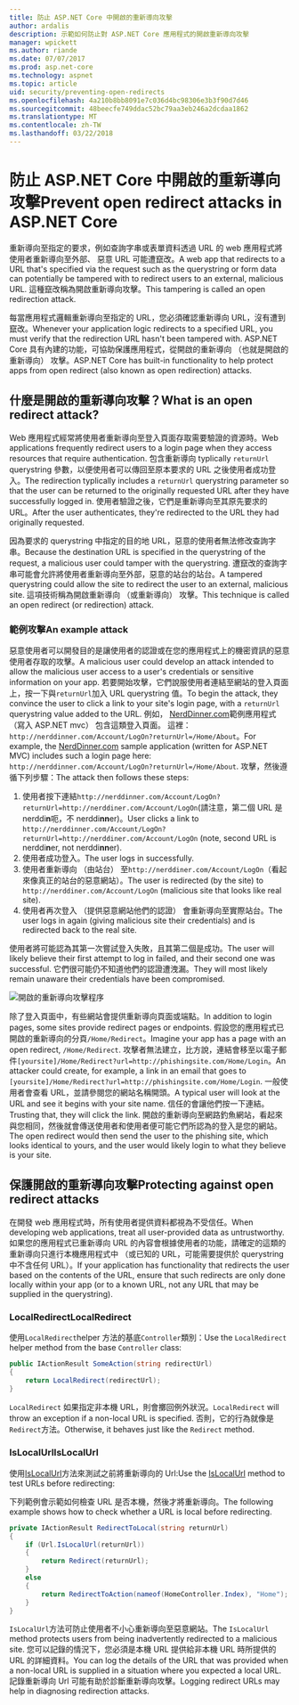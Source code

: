 ```yaml
---
title: 防止 ASP.NET Core 中開啟的重新導向攻擊
author: ardalis
description: 示範如何防止對 ASP.NET Core 應用程式的開啟重新導向攻擊
manager: wpickett
ms.author: riande
ms.date: 07/07/2017
ms.prod: asp.net-core
ms.technology: aspnet
ms.topic: article
uid: security/preventing-open-redirects
ms.openlocfilehash: 4a210b8bb8091e7c036d4bc98306e3b3f90d7d46
ms.sourcegitcommit: 48beecfe749ddac52bc79aa3eb246a2dcdaa1862
ms.translationtype: MT
ms.contentlocale: zh-TW
ms.lasthandoff: 03/22/2018
---
```

# <a name="prevent-open-redirect-attacks-in-aspnet-core"></a><span data-ttu-id="ab9ac-103">防止 ASP.NET Core 中開啟的重新導向攻擊</span><span class="sxs-lookup"><span data-stu-id="ab9ac-103">Prevent open redirect attacks in ASP.NET Core</span></span>

<span data-ttu-id="ab9ac-104">重新導向至指定的要求，例如查詢字串或表單資料透過 URL 的 web 應用程式將使用者重新導向至外部、 惡意 URL 可能遭竄改。</span><span class="sxs-lookup"><span data-stu-id="ab9ac-104">A web app that redirects to a URL that's specified via the request such as the querystring or form data can potentially be tampered with to redirect users to an external, malicious URL.</span></span> <span data-ttu-id="ab9ac-105">這種竄改稱為開啟重新導向攻擊。</span><span class="sxs-lookup"><span data-stu-id="ab9ac-105">This tampering is called an open redirection attack.</span></span>

<span data-ttu-id="ab9ac-106">每當應用程式邏輯重新導向至指定的 URL，您必須確認重新導向 URL，沒有遭到竄改。</span><span class="sxs-lookup"><span data-stu-id="ab9ac-106">Whenever your application logic redirects to a specified URL, you must verify that the redirection URL hasn't been tampered with.</span></span> <span data-ttu-id="ab9ac-107">ASP.NET Core 具有內建的功能，可協助保護應用程式，從開啟的重新導向 （也就是開啟的重新導向） 攻擊。</span><span class="sxs-lookup"><span data-stu-id="ab9ac-107">ASP.NET Core has built-in functionality to help protect apps from open redirect (also known as open redirection) attacks.</span></span>

## <a name="what-is-an-open-redirect-attack"></a><span data-ttu-id="ab9ac-108">什麼是開啟的重新導向攻擊？</span><span class="sxs-lookup"><span data-stu-id="ab9ac-108">What is an open redirect attack?</span></span>

<span data-ttu-id="ab9ac-109">Web 應用程式經常將使用者重新導向至登入頁面存取需要驗證的資源時。</span><span class="sxs-lookup"><span data-stu-id="ab9ac-109">Web applications frequently redirect users to a login page when they access resources that require authentication.</span></span> <span data-ttu-id="ab9ac-110">包含重新導向 typlically `returnUrl` querystring 參數，以便使用者可以傳回至原本要求的 URL 之後使用者成功登入。</span><span class="sxs-lookup"><span data-stu-id="ab9ac-110">The redirection typlically includes a `returnUrl` querystring parameter so that the user can be returned to the originally requested URL after they have successfully logged in.</span></span> <span data-ttu-id="ab9ac-111">使用者驗證之後，它們是重新導向至其原先要求的 URL。</span><span class="sxs-lookup"><span data-stu-id="ab9ac-111">After the user authenticates, they're redirected to the URL they had originally requested.</span></span>

<span data-ttu-id="ab9ac-112">因為要求的 querystring 中指定的目的地 URL，惡意的使用者無法修改查詢字串。</span><span class="sxs-lookup"><span data-stu-id="ab9ac-112">Because the destination URL is specified in the querystring of the request, a malicious user could tamper with the querystring.</span></span> <span data-ttu-id="ab9ac-113">遭竄改的查詢字串可能會允許將使用者重新導向至外部，惡意的站台的站台。</span><span class="sxs-lookup"><span data-stu-id="ab9ac-113">A tampered querystring could allow the site to redirect the user to an external, malicious site.</span></span> <span data-ttu-id="ab9ac-114">這項技術稱為開啟重新導向 （或重新導向） 攻擊。</span><span class="sxs-lookup"><span data-stu-id="ab9ac-114">This technique is called an open redirect (or redirection) attack.</span></span>

### <a name="an-example-attack"></a><span data-ttu-id="ab9ac-115">範例攻擊</span><span class="sxs-lookup"><span data-stu-id="ab9ac-115">An example attack</span></span>

<span data-ttu-id="ab9ac-116">惡意使用者可以開發目的是讓使用者的認證或在您的應用程式上的機密資訊的惡意使用者存取的攻擊。</span><span class="sxs-lookup"><span data-stu-id="ab9ac-116">A malicious user could develop an attack intended to allow the malicious user access to a user's credentials or sensitive information on your app.</span></span> <span data-ttu-id="ab9ac-117">若要開始攻擊，它們說服使用者連結至網站的登入頁面上，按一下與`returnUrl`加入 URL querystring 值。</span><span class="sxs-lookup"><span data-stu-id="ab9ac-117">To begin the attack, they convince the user to click a link to your site's login page, with a `returnUrl` querystring value added to the URL.</span></span> <span data-ttu-id="ab9ac-118">例如， [NerdDinner.com](http://nerddinner.com)範例應用程式 （寫入 ASP.NET mvc） 包含這類登入頁面。 這裡： ``http://nerddinner.com/Account/LogOn?returnUrl=/Home/About``。</span><span class="sxs-lookup"><span data-stu-id="ab9ac-118">For example, the [NerdDinner.com](http://nerddinner.com) sample application (written for ASP.NET MVC) includes such a login page here: ``http://nerddinner.com/Account/LogOn?returnUrl=/Home/About``.</span></span> <span data-ttu-id="ab9ac-119">攻擊，然後遵循下列步驟：</span><span class="sxs-lookup"><span data-stu-id="ab9ac-119">The attack then follows these steps:</span></span>

1. <span data-ttu-id="ab9ac-120">使用者按下連結``http://nerddinner.com/Account/LogOn?returnUrl=http://nerddiner.com/Account/LogOn``(請注意，第二個 URL 是 nerddi**n**呃，不 nerddi**nn**er)。</span><span class="sxs-lookup"><span data-stu-id="ab9ac-120">User clicks a link to ``http://nerddinner.com/Account/LogOn?returnUrl=http://nerddiner.com/Account/LogOn`` (note, second URL is nerddi**n**er, not nerddi**nn**er).</span></span>
2. <span data-ttu-id="ab9ac-121">使用者成功登入。</span><span class="sxs-lookup"><span data-stu-id="ab9ac-121">The user logs in successfully.</span></span>
3. <span data-ttu-id="ab9ac-122">使用者重新導向 （由站台） 至``http://nerddiner.com/Account/LogOn``（看起來像真正的站台的惡意網站）。</span><span class="sxs-lookup"><span data-stu-id="ab9ac-122">The user is redirected (by the site) to ``http://nerddiner.com/Account/LogOn`` (malicious site that looks like real site).</span></span>
4. <span data-ttu-id="ab9ac-123">使用者再次登入 （提供惡意網站他們的認證） 會重新導向至實際站台。</span><span class="sxs-lookup"><span data-stu-id="ab9ac-123">The user logs in again (giving malicious site their credentials) and is redirected back to the real site.</span></span>

<span data-ttu-id="ab9ac-124">使用者將可能認為其第一次嘗試登入失敗，且其第二個是成功。</span><span class="sxs-lookup"><span data-stu-id="ab9ac-124">The user will likely believe their first attempt to log in failed, and their second one was successful.</span></span> <span data-ttu-id="ab9ac-125">它們很可能仍不知道他們的認證遭洩漏。</span><span class="sxs-lookup"><span data-stu-id="ab9ac-125">They will most likely remain unaware their credentials have been compromised.</span></span>

![開啟的重新導向攻擊程序](preventing-open-redirects/_static/open-redirection-attack-process.png)

<span data-ttu-id="ab9ac-127">除了登入頁面中，有些網站會提供重新導向頁面或端點。</span><span class="sxs-lookup"><span data-stu-id="ab9ac-127">In addition to login pages, some sites provide redirect pages or endpoints.</span></span> <span data-ttu-id="ab9ac-128">假設您的應用程式已開啟的重新導向的分頁``/Home/Redirect``。</span><span class="sxs-lookup"><span data-stu-id="ab9ac-128">Imagine your app has a page with an open redirect, ``/Home/Redirect``.</span></span> <span data-ttu-id="ab9ac-129">攻擊者無法建立，比方說，連結會移至以電子郵件``[yoursite]/Home/Redirect?url=http://phishingsite.com/Home/Login``。</span><span class="sxs-lookup"><span data-stu-id="ab9ac-129">An attacker could create, for example, a link in an email that goes to ``[yoursite]/Home/Redirect?url=http://phishingsite.com/Home/Login``.</span></span> <span data-ttu-id="ab9ac-130">一般使用者會查看 URL，並請參閱您的網站名稱開頭。</span><span class="sxs-lookup"><span data-stu-id="ab9ac-130">A typical user will look at the URL and see it begins with your site name.</span></span> <span data-ttu-id="ab9ac-131">信任的會讓他們按一下連結。</span><span class="sxs-lookup"><span data-stu-id="ab9ac-131">Trusting that, they will click the link.</span></span> <span data-ttu-id="ab9ac-132">開啟的重新導向至網路釣魚網站，看起來與您相同，然後就會傳送使用者和使用者便可能它們所認為的登入是您的網站。</span><span class="sxs-lookup"><span data-stu-id="ab9ac-132">The open redirect would then send the user to the phishing site, which looks identical to yours, and the user would likely login to what they believe is your site.</span></span>

## <a name="protecting-against-open-redirect-attacks"></a><span data-ttu-id="ab9ac-133">保護開啟的重新導向攻擊</span><span class="sxs-lookup"><span data-stu-id="ab9ac-133">Protecting against open redirect attacks</span></span>

<span data-ttu-id="ab9ac-134">在開發 web 應用程式時，所有使用者提供資料都視為不受信任。</span><span class="sxs-lookup"><span data-stu-id="ab9ac-134">When developing web applications, treat all user-provided data as untrustworthy.</span></span> <span data-ttu-id="ab9ac-135">如果您的應用程式已重新導向 URL 的內容會根據使用者的功能，請確定的這類的重新導向只進行本機應用程式中 （或已知的 URL，可能需要提供於 querystring 中不含任何 URL）。</span><span class="sxs-lookup"><span data-stu-id="ab9ac-135">If your application has functionality that redirects the user based on the contents of the URL,  ensure that such redirects are only done locally within your app (or to a known URL, not any URL that may be supplied in the querystring).</span></span>

### <a name="localredirect"></a><span data-ttu-id="ab9ac-136">LocalRedirect</span><span class="sxs-lookup"><span data-stu-id="ab9ac-136">LocalRedirect</span></span>

<span data-ttu-id="ab9ac-137">使用``LocalRedirect``helper 方法的基底`Controller`類別：</span><span class="sxs-lookup"><span data-stu-id="ab9ac-137">Use the ``LocalRedirect`` helper method from the base `Controller` class:</span></span>

```csharp
public IActionResult SomeAction(string redirectUrl)
{
    return LocalRedirect(redirectUrl);
}
```

<span data-ttu-id="ab9ac-138">``LocalRedirect`` 如果指定非本機 URL，則會擲回例外狀況。</span><span class="sxs-lookup"><span data-stu-id="ab9ac-138">``LocalRedirect`` will throw an exception if a non-local URL is specified.</span></span> <span data-ttu-id="ab9ac-139">否則，它的行為就像是``Redirect``方法。</span><span class="sxs-lookup"><span data-stu-id="ab9ac-139">Otherwise, it behaves just like the ``Redirect`` method.</span></span>

### <a name="islocalurl"></a><span data-ttu-id="ab9ac-140">IsLocalUrl</span><span class="sxs-lookup"><span data-stu-id="ab9ac-140">IsLocalUrl</span></span>

<span data-ttu-id="ab9ac-141">使用[IsLocalUrl](/dotnet/api/Microsoft.AspNetCore.Mvc.IUrlHelper?view=aspnetcore-2.0#Microsoft_AspNetCore_Mvc_IUrlHelper_IsLocalUrl_System_String_)方法來測試之前將重新導向的 Url:</span><span class="sxs-lookup"><span data-stu-id="ab9ac-141">Use the [IsLocalUrl](/dotnet/api/Microsoft.AspNetCore.Mvc.IUrlHelper?view=aspnetcore-2.0#Microsoft_AspNetCore_Mvc_IUrlHelper_IsLocalUrl_System_String_) method to test URLs before redirecting:</span></span>

<span data-ttu-id="ab9ac-142">下列範例會示範如何檢查 URL 是否本機，然後才將重新導向。</span><span class="sxs-lookup"><span data-stu-id="ab9ac-142">The following example shows how to check whether a URL is local before redirecting.</span></span>

```csharp
private IActionResult RedirectToLocal(string returnUrl)
{
    if (Url.IsLocalUrl(returnUrl))
    {
        return Redirect(returnUrl);
    }
    else
    {
        return RedirectToAction(nameof(HomeController.Index), "Home");
    }
}
```

<span data-ttu-id="ab9ac-143">`IsLocalUrl`方法可防止使用者不小心重新導向至惡意網站。</span><span class="sxs-lookup"><span data-stu-id="ab9ac-143">The `IsLocalUrl` method protects users from being inadvertently redirected to a malicious site.</span></span> <span data-ttu-id="ab9ac-144">您可以記錄的情況下，您必須是本機 URL 提供給非本機 URL 時所提供的 URL 的詳細資料。</span><span class="sxs-lookup"><span data-stu-id="ab9ac-144">You can log the details of the URL that was provided when a non-local URL is supplied in a situation where you expected a local URL.</span></span> <span data-ttu-id="ab9ac-145">記錄重新導向 Url 可能有助於診斷重新導向攻擊。</span><span class="sxs-lookup"><span data-stu-id="ab9ac-145">Logging redirect URLs may help in diagnosing redirection attacks.</span></span>
